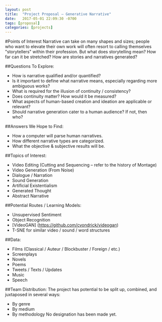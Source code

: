 ```yaml
---
layout: post
title:  "Project Proposal – Generative Narrative"
date:   2017-05-01 22:09:30 -0700
tags: [proposal]
categories: [projects]
---
```


#Points of Interest
Narrative can take on many shapes and sizes; people who want to elevate their own work will often resort to calling themselves "storytellers" within their profession. But what does storytelling mean? How far can it be stretched? How are stories and narratives generated? 

##Questions To Explore:
  * How is narrative qualified and/or quantified?
  * Is it important to define what narrative means, especially regarding more ambiguous works?
  * What is required for the illusion of continuity / consistency?
  * Does continuity matter? How would it be measured?
  * What aspects of human-based creation and ideation are applicable or relevant?
  * Should narrative generation cater to a human audience? If not, then who?
  
##Answers We Hope to Find:
  * How a computer will parse human narratives.
  * How different narrative types are categorized.
  * What the objective & subjective results will be.
  
##Topics of Interest:
  * Video Editing (Cutting and Sequencing – refer to the history of Montage)
  * Video Generation (From Noise)
  * Dialogue / Narration
  * Sound Generation
  * Artificial Existentialism
  * Generated Thought
  * Abstract Narrative

##Potential Routes / Learning Models:
  * Unsupervised Sentiment
  * Object Recognition
  * [VideoGAN] (https://github.com/cvondrick/videogan)
  * T-SNE for similar video / sound / word structures

##Data:
  * Films (Classical / Auteur / Blockbuster / Foreign / etc.)
  * Screenplays
  * Novels
  * Poems
  * Tweets / Texts / Updates
  * Music
  * Speech
  
##Team Distribution:
The project has potential to be split up, combined, and juxtaposed in several ways:
  * By genre
  * By medium
  * By methodology
No designation has been made yet.
  
